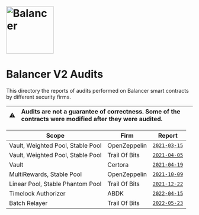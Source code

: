 # <img src="../../logo.svg" alt="Balancer" height="128px">

# Balancer V2 Audits

This directory the reports of audits performed on Balancer smart contracts by different security firms.

| :warning: | Audits are not a guarantee of correctness. Some of the contracts were modified after they were audited. |
| --------- | :------------------------------------------------------------------------------------------------------ |

| Scope                             | Firm          | Report                                         |
| --------------------------------- | ------------- | ---------------------------------------------- |
| Vault, Weighted Pool, Stable Pool | OpenZeppelin  | [`2021-03-15`](./openzeppelin/2021-03-15.pdf)  |
| Vault, Weighted Pool, Stable Pool | Trail Of Bits | [`2021-04-05`](./trail-of-bits/2021-04-05.pdf) |
| Vault                             | Certora       | [`2021-04-19`](./certora/2021-04-19.pdf)       |
| MultiRewards, Stable Pool         | OpenZeppelin  | [`2021-10-09`](./openzeppelin/2021-10-09.pdf)  |
| Linear Pool, Stable Phantom Pool  | Trail Of Bits | [`2021-12-22`](./trail-of-bits/2021-12-22.pdf) |
| Timelock Authorizer               | ABDK          | [`2022-04-15`](./abdk/2022-04-15.pdf)          |
| Batch Relayer                     | Trail Of Bits | [`2022-05-23`](./trail-of-bits/2022-05-23.pdf) |
